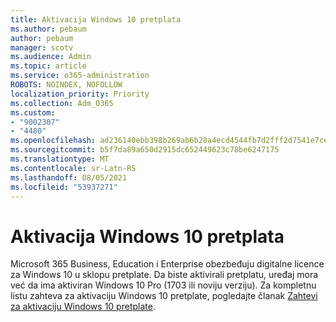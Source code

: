```yaml
---
title: Aktivacija Windows 10 pretplata
ms.author: pebaum
author: pebaum
manager: scotv
ms.audience: Admin
ms.topic: article
ms.service: o365-administration
ROBOTS: NOINDEX, NOFOLLOW
localization_priority: Priority
ms.collection: Adm_O365
ms.custom:
- "9002307"
- "4480"
ms.openlocfilehash: ad236140ebb398b269ab6b28a4ecd4544fb7d2fff2d7541e7ce481c13fd7afa6
ms.sourcegitcommit: b5f7da89a650d2915dc652449623c78be6247175
ms.translationtype: MT
ms.contentlocale: sr-Latn-RS
ms.lasthandoff: 08/05/2021
ms.locfileid: "53937271"
---
```

# <a name="activating-windows-10-subscriptions"></a>Aktivacija Windows 10 pretplata

Microsoft 365 Business, Education i Enterprise obezbeđuju digitalne licence za Windows 10 u sklopu pretplate. Da biste aktivirali pretplatu, uređaj mora već da ima aktiviran Windows 10 Pro (1703 ili noviju verziju). Za kompletnu listu zahteva za aktivaciju Windows 10 pretplate, pogledajte članak [Zahtevi za aktivaciju Windows 10 pretplate](https://docs.microsoft.com/windows/deployment/windows-10-subscription-activation#requirements).
